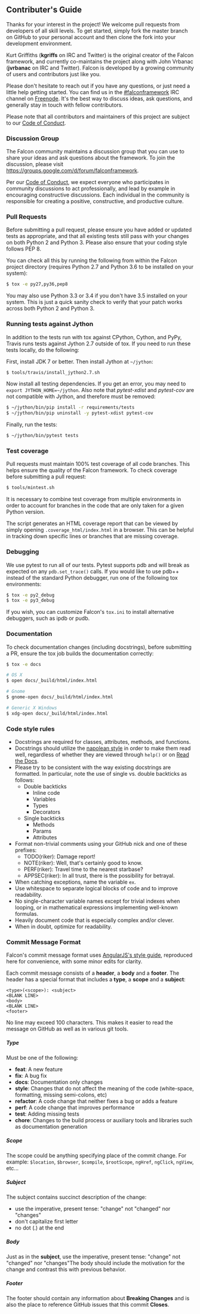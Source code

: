 ## Contributer's Guide

Thanks for your interest in the project! We welcome pull requests from
developers of all skill levels. To get started, simply fork the master branch
on GitHub to your personal account and then clone the fork into your
development environment.

Kurt Griffiths (**kgriffs** on IRC and Twitter) is the original creator of the
Falcon framework, and currently co-maintains the project along with John Vrbanac (**jvrbanac** on IRC and Twitter). Falcon is developed by a growing
community of users and contributors just like you.

Please don't hesitate to reach out if you have any questions, or just need a
little help getting started. You can find us in
the [#falconframework][irc-channel] IRC channel on [Freenode][freenode]. It's the best way to discuss ideas, ask questions, and generally stay in touch with fellow contributors.

Please note that all contributors and maintainers of this project are subject to our [Code of Conduct][coc].

### Discussion Group

The Falcon community maintains a discussion group that you can use to
share your ideas and ask questions about the framework. To join the
discussion, please visit https://groups.google.com/d/forum/falconframework.

Per our [Code of Conduct][coc], we expect everyone who participates in community discussions to act professionally, and lead by example in encouraging constructive discussions. Each individual in the community is responsible for creating a positive, constructive, and productive culture.

### Pull Requests

Before submitting a pull request, please ensure you have added or updated tests as appropriate, and that all existing tests still pass with your changes on both Python 2 and Python 3. Please also ensure that your coding style follows PEP 8.

You can check all this by running the following from within the Falcon project directory (requires Python 2.7 and Python 3.6 to be installed on your system):

```bash
$ tox -e py27,py36,pep8
```

You may also use Python 3.3 or 3.4 if you don't have 3.5 installed on your system. This is just a quick sanity check to verify that your patch works across both Python 2 and Python 3.

### Running tests against Jython

In addition to the tests run with tox against CPython, Cython, and PyPy, Travis runs tests against Jython 2.7 outside of tox. If you need to run these tests locally, do the following:

First, install JDK 7 or better. Then install Jython at `~/jython`:

```bash
$ tools/travis/install_jython2.7.sh
```

Now install all testing dependencies. If you get an error, you may need to `export JYTHON_HOME=~/jython`. Also note that *pytest-xdist* and *pytest-cov* are not compatible with Jython, and therefore must be removed:
 
```bash
$ ~/jython/bin/pip install -r requirements/tests 
$ ~/jython/bin/pip uninstall -y pytest-xdist pytest-cov
```

Finally, run the tests:

```bash
$ ~/jython/bin/pytest tests
```

### Test coverage

Pull requests must maintain 100% test coverage of all code branches. This helps ensure the quality of the Falcon framework. To check coverage before submitting a pull request:

```bash
$ tools/mintest.sh
```

It is necessary to combine test coverage from multiple environments in order to account for branches in the code that are only taken for a given Python version.

The script generates an HTML coverage report that can be viewed by simply opening `.coverage_html/index.html` in a browser. This can be helpful in tracking down specific lines or branches that are missing coverage.

### Debugging

We use pytest to run all of our tests. Pytest supports pdb and will break as expected on any
`pdb.set_trace()` calls. If you would like to use pdb++ instead of the standard Python
debugger, run one of the following tox environments:

```bash
$ tox -e py2_debug
$ tox -e py3_debug 
```

If you wish, you can customize Falcon's `tox.ini` to install alternative debuggers, such as ipdb or pudb.

### Documentation

To check documentation changes (including docstrings), before submitting a PR, ensure the tox job builds the documentation correctly:

```bash
$ tox -e docs

# OS X
$ open docs/_build/html/index.html

# Gnome
$ gnome-open docs/_build/html/index.html

# Generic X Windows
$ xdg-open docs/_build/html/index.html
```

### Code style rules

* Docstrings are required for classes, attributes, methods, and functions.
* Docstrings should utilize the [napolean style][docstrings] in order to make them read well, regardless of whether they are viewed through `help()` or on [Read the Docs][rtd].
* Please try to be consistent with the way existing docstrings are formatted. In particular, note the use of single vs. double backticks as follows:
    * Double backticks
        * Inline code
        * Variables
        * Types
        * Decorators
    * Single backticks
        * Methods
        * Params
        * Attributes
* Format non-trivial comments using your GitHub nick and one of these prefixes:
    * TODO(riker): Damage report!
    * NOTE(riker): Well, that's certainly good to know.
    * PERF(riker): Travel time to the nearest starbase?
    * APPSEC(riker): In all trust, there is the possibility for betrayal.
* When catching exceptions, name the variable `ex`.
* Use whitespace to separate logical blocks of code and to improve readability.
* No single-character variable names except for trivial indexes when looping,
or in mathematical expressions implementing well-known formulas.
* Heavily document code that is especially complex and/or clever.
* When in doubt, optimize for readability.

### Commit Message Format

Falcon's commit message format uses [AngularJS's style guide][ajs], reproduced here for convenience, with some minor edits for clarity.

Each commit message consists of a **header**, a **body** and a **footer**. The header has a special format that includes a **type**, a **scope** and a **subject**:

```
<type>(<scope>): <subject>
<BLANK LINE>
<body>
<BLANK LINE>
<footer>
```

No line may exceed 100 characters. This makes it easier to read the message on GitHub as well as in various git tools.

#####  Type
Must be one of the following:

* **feat**: A new feature
* **fix**: A bug fix
* **docs**: Documentation only changes
* **style**: Changes that do not affect the meaning of the code (white-space, formatting, missing semi-colons, etc)
* **refactor**: A code change that neither fixes a bug or adds a feature
* **perf**: A code change that improves performance
* **test**: Adding missing tests
* **chore**: Changes to the build process or auxiliary tools and libraries such as documentation generation

##### Scope
The scope could be anything specifying place of the commit change. For example: `$location`, `$browser`, `$compile`, `$rootScope`, `ngHref`, `ngClick`, `ngView`, etc...

##### Subject
The subject contains succinct description of the change:

* use the imperative, present tense: "change" not "changed" nor "changes"
* don't capitalize first letter
* no dot (.) at the end

##### Body
Just as in the **subject**, use the imperative, present tense: "change" not "changed" nor "changes"The body should include the motivation for the change and contrast this with previous behavior.

##### Footer
The footer should contain any information about **Breaking Changes** and is also the place to reference GitHub issues that this commit **Closes**.

[ajs]: https://github.com/angular/angular.js/blob/master/CONTRIBUTING.md#commit
[docstrings]: https://sphinxcontrib-napoleon.readthedocs.io/en/latest/example_google.html#example-google-style-python-docstrings
[goog-style]: http://google-styleguide.googlecode.com/svn/trunk/pyguide.html#Comments
[rtd]: https://falcon.readthedocs.io
[coc]: https://github.com/falconry/falcon/blob/master/CODEOFCONDUCT.md
[freenode]: https://www.freenode.net/
[irc-channel]: https://kiwiirc.com/client/irc.freenode.net/?#falconframework
[ml-join]: mailto:users-join@mail.falconframework.org?subject=join
[ml-archive]: https://mail.falconframework.org/archives/list/users@mail.falconframework.org/
